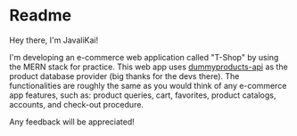 # Readme

Hey there, I'm JavaliKai!

I'm developing an e-commerce web application called "T-Shop" by using the MERN stack for practice. This web app uses [dummyproducts-api](https://dummyproducts-api.herokuapp.com/) as the product database provider (big thanks for the devs there). The functionalities are roughly the same as you would think of any e-commerce app features, such as: product queries, cart, favorites, product catalogs, accounts, and check-out procedure.

Any feedback will be appreciated!
